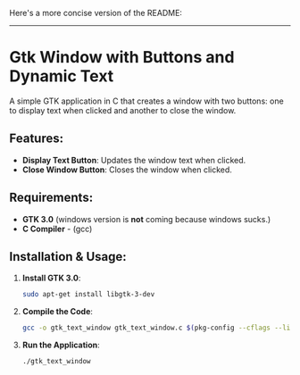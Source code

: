 Here's a more concise version of the README:

---

# Gtk Window with Buttons and Dynamic Text

A simple GTK application in C that creates a window with two buttons: one to display text when clicked and another to close the window.

## Features:
- **Display Text Button**: Updates the window text when clicked.
- **Close Window Button**: Closes the window when clicked.

## Requirements:
- **GTK 3.0**
    (windows version is **not** coming because windows sucks.)
- **C Compiler**
      - (gcc)

## Installation & Usage:

1. **Install GTK 3.0**:
   ```bash
   sudo apt-get install libgtk-3-dev
   ```

2. **Compile the Code**:
   ```bash
   gcc -o gtk_text_window gtk_text_window.c $(pkg-config --cflags --libs gtk+-3.0)
   ```

4. **Run the Application**:
   ```bash
   ./gtk_text_window
   ```
